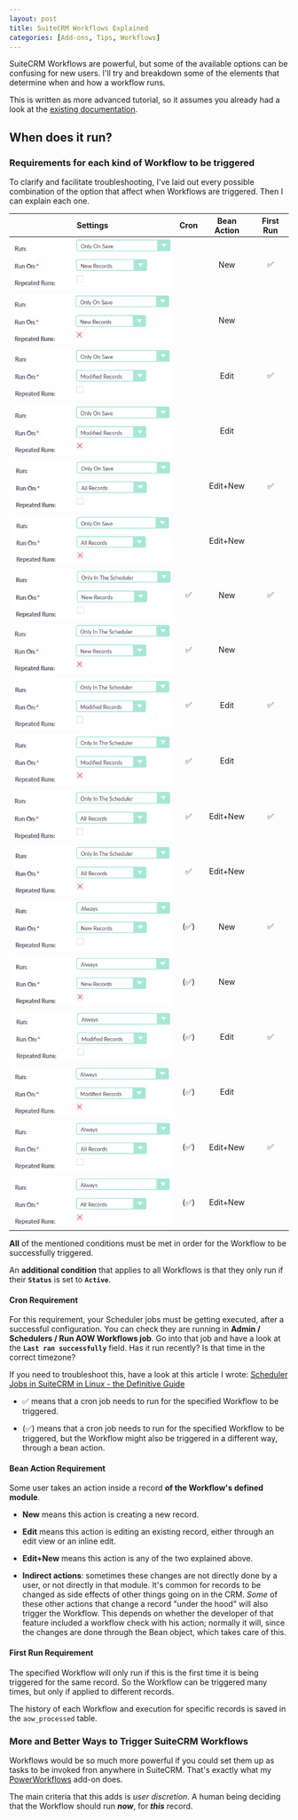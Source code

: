 ```yaml
---
layout: post
title: SuiteCRM Workflows Explained
categories: [Add-ons, Tips, Workflows]
---
```


SuiteCRM Workflows are powerful, but some of the available options can be confusing for new users. 
I'll try and breakdown some of the elements that determine when and how a workflow runs. 

This is written as more advanced tutorial, so it assumes you already had a look at the [existing
documentation](https://docs.suitecrm.com/user/advanced-modules/workflow/). 

## When does it run?

### Requirements for each kind of Workflow to be triggered

To clarify and facilitate troubleshooting, I've laid out every possible combination of the option 
that affect when Workflows are triggered. Then I can explain each one. 

| Settings | Cron | Bean Action | First Run | 
| ------ | :-----: | :---: | :---: | 
| ![save-new-no](../images/save-new-no.png)    |      | New      | ✅ | 
| ![save-new-yes](../images/save-new-yes.png)  |      | New      |    | 
| ![save-mod-no](../images/save-mod-no.png)    |      | Edit     | ✅ | 
| ![save-mod-yes](../images/save-mod-yes.png)  |      | Edit     |    | 
| ![save-all-no](../images/save-all-no.png)    |      | Edit+New | ✅ | 
| ![save-all-yes](../images/save-all-yes.png)  |      | Edit+New |    | 
| ![sched-new-no](../images/sched-new-no.png)  | ✅   | New      | ✅ | 
| ![sched-new-yes](../images/sched-new-yes.png)| ✅   | New      |    | 
| ![sched-mod-no](../images/sched-mod-no.png)  | ✅   | Edit     | ✅ | 
| ![sched-mod-yes](../images/sched-mod-yes.png)| ✅   | Edit     |    | 
| ![sched-all-no](../images/sched-all-no.png)  | ✅   | Edit+New | ✅ | 
| ![sched-all-yes](../images/sched-all-yes.png)| ✅   | Edit+New |    | 
| ![alw-new-no](../images/alw-new-no.png)      | (✅) | New      | ✅ | 
| ![alw-new-yes](../images/alw-new-yes.png)    | (✅) | New      |    | 
| ![alw-mod-no](../images/alw-mod-no.png)      | (✅) | Edit     | ✅ | 
| ![alw-mod-yes](../images/alw-mod-yes.png)    | (✅) | Edit     |    | 
| ![alw-all-no](../images/alw-all-no.png)      | (✅) | Edit+New | ✅ | 
| ![alw-all-yes](../images/alw-all-yes.png)    | (✅) | Edit+New |    | 

**All** of the mentioned conditions must be met in order for the Workflow to be successfully triggered.

An **additional condition** that applies to all Workflows is that they only run if their
**`Status`** is set to **`Active`**.
 
#### Cron Requirement

For this requirement, your Scheduler jobs must be getting executed, after a successful configuration. 
You can check they are running in **Admin / Schedulers / Run AOW Workflows job**. Go into that job and 
have a look at the **`Last ran successfully`** field. Has it run recently? Is that time in the correct timezone?

If you need to troubleshoot this, have a look at this article I wrote: 
[Scheduler Jobs in SuiteCRM in Linux - the Definitive Guide ](https://docs.suitecrm.com/blog/scheduler-jobs/)

* ✅ means that a cron job needs to run for the specified Workflow to be triggered.

* (✅) means that a cron job needs to run for the specified Workflow to be triggered, but the Workflow 
might also be triggered in a different way, through a bean action.

#### Bean Action Requirement

Some user takes an action inside a record **of the Workflow's defined module**.

* **New** means this action is creating a new record.

* **Edit** means this action is editing an existing record, either through an edit view or an inline edit.

* **Edit+New** means this action is any of the two explained above.
 
* **Indirect actions**: sometimes these changes are not directly done by a user, or not directly in that module.
It's common for records to be changed as side effects of other things going on in the CRM. _Some_ of these 
other actions that change a record "under the hood" will also trigger the Workflow. This depends on whether 
the developer of that feature included a workflow check with his action; normally it will, since the changes 
are done through the Bean object, which takes care of this.

#### First Run Requirement  

The specified Workflow will only run if this is the first time it is being triggered for the same record.
So the Workflow can be triggered many times, but only if applied to different records.

The history of each Workflow and execution for specific records is saved in the `aow_processed` table.

### More and Better Ways to Trigger SuiteCRM Workflows

Workflows would be so much more powerful if you could set them up as tasks to be invoked fron anywhere in 
SuiteCRM. That's exactly what my [PowerWorkflows](/power-workflows) add-on does.

The main criteria that this adds is _user discretion_. A human being deciding that the Workflow should run 
**_now_**, for **_this_** record.